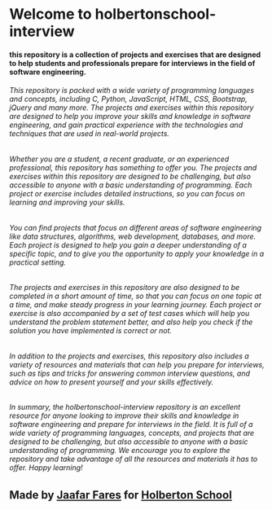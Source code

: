 # Welcome to holbertonschool-interview

#### this repository is a collection of projects and exercises that are designed to help students and professionals prepare for interviews in the field of software engineering.

###### This repository is packed with a wide variety of programming languages and concepts, including C, Python, JavaScript, HTML, CSS, Bootstrap, jQuery and many more. The projects and exercises within this repository are designed to help you improve your skills and knowledge in software engineering, and gain practical experience with the technologies and techniques that are used in real-world projects.

###### Whether you are a student, a recent graduate, or an experienced professional, this repository has something to offer you. The projects and exercises within this repository are designed to be challenging, but also accessible to anyone with a basic understanding of programming. Each project or exercise includes detailed instructions, so you can focus on learning and improving your skills.

###### You can find projects that focus on different areas of software engineering like data structures, algorithms, web development, databases, and more. Each project is designed to help you gain a deeper understanding of a specific topic, and to give you the opportunity to apply your knowledge in a practical setting.

###### The projects and exercises in this repository are also designed to be completed in a short amount of time, so that you can focus on one topic at a time, and make steady progress in your learning journey. Each project or exercise is also accompanied by a set of test cases which will help you understand the problem statement better, and also help you check if the solution you have implemented is correct or not.

###### In addition to the projects and exercises, this repository also includes a variety of resources and materials that can help you prepare for interviews, such as tips and tricks for answering common interview questions, and advice on how to present yourself and your skills effectively.

###### In summary, the holbertonschool-interview repository is an excellent resource for anyone looking to improve their skills and knowledge in software engineering and prepare for interviews in the field. It is full of a wide variety of programming languages, concepts, and projects that are designed to be challenging, but also accessible to anyone with a basic understanding of programming. We encourage you to explore the repository and take advantage of all the resources and materials it has to offer. Happy learning!




## Made by [Jaafar Fares](https://github.com/jaafarfares) for [Holberton School](https://www.holbertonschool.com/)
